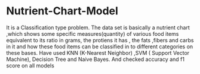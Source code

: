 # Nutrient-Chart-Model
It is a Classification type problem. The data set is basically a nutrient chart ,which shows some specific  measures(quantity) of various food items equivalent to its ratio in grams, the protiens it has , the fats ,fibers and carbs in it  and how these food items can be classified in to different categories on these bases. Have used KNN (K-Nearest Neighbor) ,SVM ( Support Vector Machine), Decision Tree and Naive Bayes. And checked accuracy and f1 score on all models
